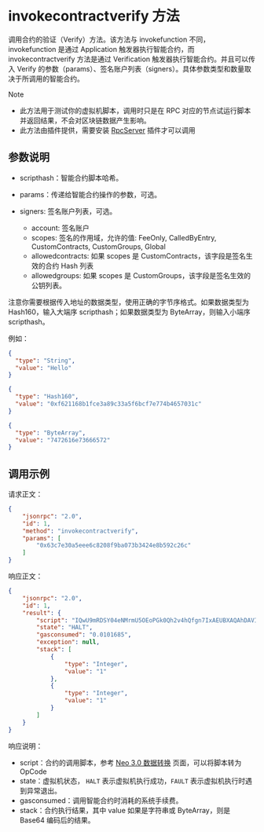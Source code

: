 # invokecontractverify 方法

调用合约的验证（Verify）方法。该方法与 invokefunction 不同， invokefunction 是通过 Application 触发器执行智能合约，而 invokecontractverify 方法是通过 Verification 触发器执行智能合约。并且可以传入 Verify 的参数（params）、签名账户列表（signers）。具体参数类型和数量取决于所调用的智能合约。

> [!Note]
>
> - 此方法用于测试你的虚拟机脚本，调用时只是在 RPC 对应的节点试运行脚本并返回结果，不会对区块链数据产生影响。
> - 此方法由插件提供，需要安装 [RpcServer](https://github.com/neo-project/neo-modules/releases) 插件才可以调用

## 参数说明

- scripthash：智能合约脚本哈希。

- params：传递给智能合约操作的参数，可选。

- signers: 签名账户列表，可选。
  * account: 签名账户
  * scopes: 签名的作用域，允许的值: FeeOnly, CalledByEntry, CustomContracts, CustomGroups, Global
  * allowedcontracts: 如果 scopes 是 CustomContracts，该字段是签名生效的合约 Hash 列表
  * allowedgroups: 如果 scopes 是 CustomGroups，该字段是签名生效的公钥列表。

注意你需要根据传入地址的数据类型，使用正确的字节序格式。如果数据类型为 Hash160，输入大端序 scripthash；如果数据类型为 ByteArray，则输入小端序 scripthash。

例如：

  ```json
  {
    "type": "String",
    "value": "Hello"
  }

  {
    "type": "Hash160",
    "value": "0xf621168b1fce3a89c33a5f6bcf7e774b4657031c"
  }

  {
    "type": "ByteArray",
    "value": "7472616e73666572"
  }
  ```

## 调用示例

请求正文：

```json
{
    "jsonrpc": "2.0",
    "id": 1,
    "method": "invokecontractverify",
    "params": [
        "0x63c7e30a5eee6c8208f9ba073b3424e8b592c26c"
    ]
}
```

响应正文：

```json
{
    "jsonrpc": "2.0",
    "id": 1,
    "result": {
        "script": "IQwU9mRDSY04eNMrmU5OEoPGk0Qh2v4hQfgn7IxAEUBXAQAhDAVIZWxsbyFBm/ZnzkGSXegxcCMFAAAAaEBXAQEheHBoJwoAAAAjIAAAAAwFSGVsbG8MBVdvcmxkIVBBm/ZnzkHmPxiEIUBXAQIhITWQ////ELNwaCcaAAAADBFObyBhdXRob3JpemF0aW9uLiE6eHkhUEExxjMdIUBXAQAhITVd////ELNwaCcaAAAADBFObyBhdXRob3JpemF0aW9uLiE6IUHGnx3wIUAhVgEMFPZkQ0mNOHjTK5lOThKDxpNEIdr+YCFA",
        "state": "HALT",
        "gasconsumed": "0.0101685",
        "exception": null,
        "stack": [
            {
                "type": "Integer",
                "value": "1"
            },
            {
                "type": "Integer",
                "value": "1"
            }
        ]
    }
}
```

响应说明：

- script：合约的调用脚本，参考 [Neo 3.0 数据转换](https://neo.org/converter) 页面，可以将脚本转为 OpCode 
- state：虚拟机状态， `HALT` 表示虚拟机执行成功，`FAULT` 表示虚拟机执行时遇到异常退出。
- gasconsumed：调用智能合约时消耗的系统手续费。
- stack：合约执行结果，其中 value 如果是字符串或 ByteArray，则是 Base64 编码后的结果。
